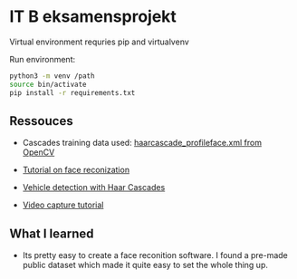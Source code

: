 # IT B eksamensprojekt

Virtual environment requries pip and virtualvenv

Run environment:
```bash
python3 -m venv /path
source bin/activate
pip install -r requirements.txt
```


## Ressouces
* Cascades training data used: [haarcascade_profileface.xml from OpenCV](https://github.com/opencv/opencv/blob/master/data/haarcascades/haarcascade_profileface.xml)

* [Tutorial on face reconization](https://docs.opencv.org/4.0.1/db/d28/tutorial_cascade_classifier.html)

* [Vehicle detection with Haar Cascades](https://github.com/andrewssobral/vehicle_detection_haarcascades)

* [Video capture tutorial](https://docs.opencv.org/3.0-beta/doc/py_tutorials/py_gui/py_video_display/py_video_display.html)

## What I learned

* Its pretty easy to create a face reconition software. I found a pre-made public dataset which made it quite easy to set the whole thing up.

